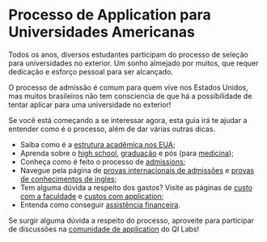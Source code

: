 # Processo de Application para Universidades Americanas

Todos os anos, diversos estudantes participam do processo de seleção para universidades no exterior. Um sonho almejado por muitos, que requer dedicação e esforço pessoal para ser alcançado.
 
 O processo de admissão é comum para quem vive nos Estados Unidos, mas muitos brasileiros não tem consciencia de que há a possibilidade de tentar aplicar para uma universidade no exterior! 
 
 Se você está começando a se interessar agora, esta guia irá te ajudar a entender como é o processo, além de dar várias outras dicas.
 
 - Saiba como é a [estrutura acadêmica nos EUA](http://www.qilabs.org/guias/application/estrutura);
 - Aprenda sobre o [high school](http://www.qilabs.org/guias/application/high-school), [graduação](http://www.qilabs.org/guias/application/graduacao) e pós (para [medicina](http://www.qilabs.org/guias/application/pos-graduacao/pos-medicina));
 - Conheça como é feito o processo de [admissions](http://www.qilabs.org/guias/application/admissions/conceito);
 - Navegue pela página de [provas internacionais de admissões](http://www.qilabs.org/guias/application/provas) e [provas de conhecimentos de ingles](http://www.qilabs.org/guias/application/provas-ingles);
 - Tem alguma dúvida a respeito dos gastos? Visite as páginas de [custo com a faculdade](http://www.qilabs.org/guias/application/custos/faculdade) e [custos com application](http://www.qilabs.org/guias/application/custos/apply);
 - Entenda como conseguir [assistência financeira](http://www.qilabs.org/guias/application/assistencia).

Se surgir alguma dúvida a respeito do processo, aproveite para participar de discussões na [comunidade de application](http://www.qilabs.org/application) do QI Labs!
